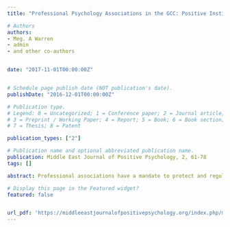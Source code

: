 ```yaml
---
title: "Professional Psychology Associations in the GCC: Positive Institutions Whose Time Has Come"

# Authors
authors:
- Meg. A Warren
- admin
- and other co-authors


date: "2017-11-01T00:00:00Z"


# Schedule page publish date (NOT publication's date).
publishDate: "2016-12-01T00:00:00Z"

# Publication type.
# Legend: 0 = Uncategorized; 1 = Conference paper; 2 = Journal article;
# 3 = Preprint / Working Paper; 4 = Report; 5 = Book; 6 = Book section;
# 7 = Thesis; 8 = Patent

publication_types: ["2"]

# Publication name and optional abbreviated publication name.
publication: Middle East Journal of Positive Psychology, 2, 61-78
tags: []

abstract: Professional associations have a mandate to protect and regulate those members deemed qualified to provide mental health services to the public. This is accomplished through supervision and policing of practitioners’ conduct, informed by an understanding of the application of ethics. Yet, in the Gulf Cooperation Council (GCC) countries, many hurdles preclude the development and maintenance of professional organizations, such as a lack of understanding of the range of services available within psychology, little professional oversight and no legal mandate for it, as well as a disinterest in professionalizing the field. Yet, by adopting a positive psychology framework, the current view from a focus on wrongdoing to a more positive approach that encourages psychologists to reach a state of professional excellence, can be accomplished via the notion of positive supervision, positive ethics, and virtuousness as an organizational trait. We explore multiple ways for how this can be accomplished in the region.

# Display this page in the Featured widget?
featured: false


url_pdf: 'https://middleeastjournalofpositivepsychology.org/index.php/mejpp/article/view/39'
---
```

